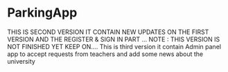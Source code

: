 # ParkingApp
THIS IS SECOND VERSION IT CONTAIN NEW UPDATES ON THE FIRST VERSION AND THE REGISTER & SIGN IN PART ...
NOTE : THIS VERSION IS NOT FINISHED YET 
KEEP ON....
This is third version it contain Admin panel app to accept requests from teachers and add some news about the university
